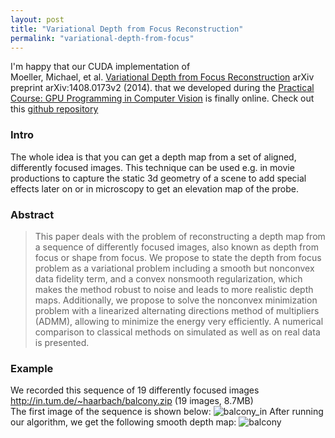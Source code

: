 ```yaml
---
layout: post
title: "Variational Depth from Focus Reconstruction"
permalink: "variational-depth-from-focus"
---
```


I'm happy that our CUDA implementation of  
Moeller, Michael, et al. [Variational Depth from Focus Reconstruction](http://arxiv.org/pdf/1408.0173v2.pdf) arXiv preprint arXiv:1408.0173v2 (2014).
that we developed during the [Practical Course: GPU Programming in Computer Vision](http://vision.in.tum.de/teaching/ss2014/gpucourse_ss2014) is finally online. Check out this [github repository](https://github.com/adrelino/variational-depth-from-focus)

### Intro
The whole idea is that you can get a depth map from a set of aligned, differently focused images. This technique can be used e.g. in movie productions to capture the static 3d geometry of a scene to add special effects later on or in microscopy to get an elevation map of the probe.

### Abstract
>This paper deals with the problem of reconstructing a depth map from a sequence of differently focused images, also known as depth from focus or shape from focus. We propose to state the depth from focus problem as a variational problem including a smooth but nonconvex data fidelity term, and a convex nonsmooth regularization, which makes the method robust to noise and leads to more realistic depth maps. Additionally, we propose to solve the nonconvex minimization problem with a linearized alternating directions method of multipliers (ADMM), allowing to minimize the energy very efficiently. A numerical comparison to classical methods on simulated as well as on real data is presented.

### Example
We recorded this sequence of 19 differently focused images http://in.tum.de/~haarbach/balcony.zip (19 images, 8.7MB)  
The first image of the sequence is shown below:
![balcony_in](http://home.in.tum.de/~haarbach/balcony_0002.jpg)
After running our algorithm, we get the following smooth depth map:
![balcony](https://raw.githubusercontent.com/adrelino/variational-depth-from-focus/master/samples/results/balcony.png)




